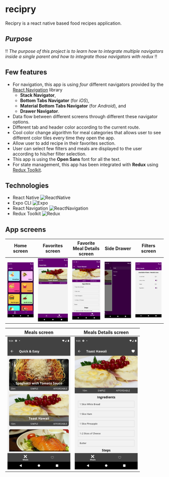# recipry
Recipry is a react native based food recipes application.

## *Purpose*
:bangbang: *The purpose of this project is to learn how to integrate multiple navigators inside a single parent and how to integrate those navigators with redux* :bangbang:

## Few features
- For navigation, this app is using *four* different navigators provided by the [React Navigation](https://reactnavigation.org/docs/getting-started/) library
  - **Stack Navigator**,
  - **Bottom Tabs Navigator** (for *iOS*),
  - **Material Bottom Tabs Navigator** (for *Android*), and
  - **Drawer Navigator**.
- Data flow between different screens through different these navigator options.
- Different tab and header color according to the current route.
- Cool color change algorithm for meal categories that allows user to see different color tiles every time they open the app.
- Allow user to add recipe in their favorites section.
- User can select few filters and meals are displayed to the user according to his/her filter selection.
- This app is using the **Open Sans** font for all the text.
- For state management, this app has been integrated with **Redux** using [Redux Toolkit](https://redux-toolkit.js.org/).

## Technologies
- React Native <img alt="ReactNative" src="https://img.shields.io/badge/-ReactNative-45b8d8?style=flat-square&logo=react&logoColor=white" />
- Expo CLI <img alt="Expo" src="https://img.shields.io/badge/-Expo-000000?style=flat-square&logo=expo&logoColor=white" />
- React Navigation <img alt="ReactNavigation" src="https://img.shields.io/badge/-ReactNavigation-52457B?style=flat-square&logo=react&logoColor=white" />
- Redux Toolkit <img alt="Redux" src="https://img.shields.io/badge/-Redux-764ABC?style=flat-square&logo=redux&logoColor=white" />

## App screens
| Home screen | Favorites screen | Favorite Meal Details screen | Side Drawer | Filters screen |
| ----------- | ------------ | -------------------------------- | ----------- | -------------- |
| <img src="assets/Home.png" width="200"/> | <img src="assets/Favorites.png" width="200"/> | <img src="assets/FavoriteMealDetails.png" width="200"/> | <img src="assets/Drawer.png" width="200"/> | <img src="assets/Filters.png" width="200"/> |

| Meals screen | Meals Details screen |
| ------------ | -------------------- |
| <img src="assets/Meals.png" width="200"/> | <img src="assets/MealDetails.png" width="200"/> |
